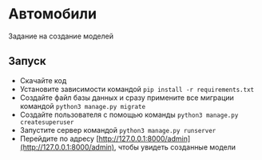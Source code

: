 # Автомобили

Задание на создание моделей

## Запуск

- Скачайте код
- Установите зависимости командой `pip install -r requirements.txt`
- Создайте файл базы данных и сразу примените все миграции командой `python3 manage.py migrate`
- Создайте пользователя с помощью команды `python3 manage.py createsuperuser`
- Запустите сервер командой `python3 manage.py runserver`
- Перейдите по адресу [http://127.0.0.1:8000/admin](http://127.0.0.1:8000/admin), чтобы увидеть созданные модели
